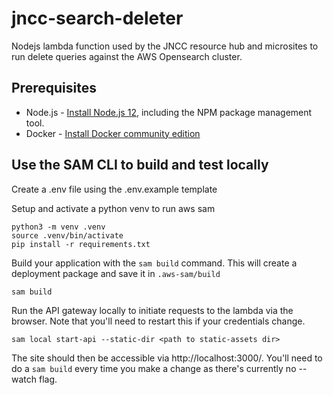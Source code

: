 # jncc-search-deleter

Nodejs lambda function used by the JNCC resource hub and microsites to run delete queries against the AWS Opensearch cluster.

## Prerequisites

* Node.js - [Install Node.js 12](https://nodejs.org/en/), including the NPM package management tool.
* Docker - [Install Docker community edition](https://hub.docker.com/search/?type=edition&offering=community)

## Use the SAM CLI to build and test locally

Create a .env file using the .env.example template

Setup and activate a python venv to run aws sam
  
    python3 -m venv .venv
    source .venv/bin/activate
    pip install -r requirements.txt

Build your application with the `sam build` command. This will create a deployment package and save it in `.aws-sam/build`

    sam build

Run the API gateway locally to initiate requests to the lambda via the browser. Note that you'll need to restart this if your credentials change.

    sam local start-api --static-dir <path to static-assets dir>

The site should then be accessible via http://localhost:3000/. You'll need to do a `sam build` every time you make a change as there's currently no --watch flag.

